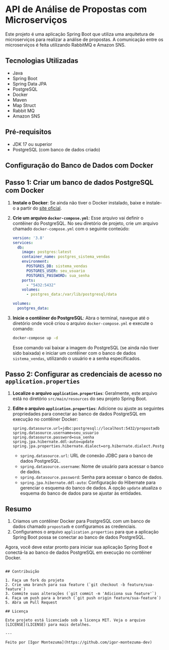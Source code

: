 # API de Análise de Propostas com Microserviços

Este projeto é uma aplicação Spring Boot que utiliza uma arquitetura de microserviços para realizar a análise de propostas. A comunicação entre os microserviços é feita utilizando RabbitMQ e Amazon SNS.

## Tecnologias Utilizadas

- Java
- Spring Boot
- Spring Data JPA
- PostgreSQL
- Docker
- Maven
- Map Struct
- Rabbit MQ
- Amazon SNS

## Pré-requisitos

- JDK 17 ou superior
- PostgreSQL (com banco de dados criado)

## Configuração do Banco de Dados com Docker

## Passo 1: Criar um banco de dados PostgreSQL com Docker

1. **Instale o Docker**: Se ainda não tiver o Docker instalado, baixe e instale-o a partir do [site oficial](https://www.docker.com/products/docker-desktop).

2. **Crie um arquivo `docker-compose.yml`**: Esse arquivo vai definir o contêiner do PostgreSQL. No seu diretório de projeto, crie um arquivo chamado `docker-compose.yml` com o seguinte conteúdo:

    ```yaml
    version: '3.8'
    services:
      db:
        image: postgres:latest
        container_name: postgres_sistema_vendas
        environment:
          POSTGRES_DB: sistema_vendas
          POSTGRES_USER: seu_usuario
          POSTGRES_PASSWORD: sua_senha
        ports:
          - "5432:5432"
        volumes:
          - postgres_data:/var/lib/postgresql/data

    volumes:
      postgres_data:
    ```

3. **Inicie o contêiner do PostgreSQL**: Abra o terminal, navegue até o diretório onde você criou o arquivo `docker-compose.yml` e execute o comando:

    ```bash
    docker-compose up -d
    ```

    Esse comando vai baixar a imagem do PostgreSQL (se ainda não tiver sido baixada) e iniciar um contêiner com o banco de dados `sistema_vendas`, utilizando o usuário e a senha especificados.

## Passo 2: Configurar as credenciais de acesso no `application.properties`

1. **Localize o arquivo `application.properties`**: Geralmente, este arquivo está no diretório `src/main/resources` do seu projeto Spring Boot.

2. **Edite o arquivo `application.properties`**: Adicione ou ajuste as seguintes propriedades para conectar ao banco de dados PostgreSQL em execução no contêiner Docker:

    ```properties
    spring.datasource.url=jdbc:postgresql://localhost:5432/propostadb
    spring.datasource.username=seu_usuario
    spring.datasource.password=sua_senha
    spring.jpa.hibernate.ddl-auto=update
    spring.jpa.properties.hibernate.dialect=org.hibernate.dialect.PostgreSQLDialect
    ```

    - `spring.datasource.url`: URL de conexão JDBC para o banco de dados PostgreSQL.
    - `spring.datasource.username`: Nome de usuário para acessar o banco de dados.
    - `spring.datasource.password`: Senha para acessar o banco de dados.
    - `spring.jpa.hibernate.ddl-auto`: Configuração do Hibernate para gerenciar o esquema do banco de dados. A opção `update` atualiza o esquema do banco de dados para se ajustar às entidades.

## Resumo

1. Criamos um contêiner Docker para PostgreSQL com um banco de dados chamado `propostadb` e configuramos as credenciais.
2. Configuramos o arquivo `application.properties` para que a aplicação Spring Boot possa se conectar ao banco de dados PostgreSQL.

Agora, você deve estar pronto para iniciar sua aplicação Spring Boot e conectá-la ao banco de dados PostgreSQL em execução no contêiner Docker.

````

## Contribuição

1. Faça um fork do projeto
2. Crie uma branch para sua feature (`git checkout -b feature/sua-feature`)
3. Commite suas alterações (`git commit -m 'Adiciona sua feature'`)
4. Faça um push para a branch (`git push origin feature/sua-feature`)
5. Abra um Pull Request

## Licença

Este projeto está licenciado sob a licença MIT. Veja o arquivo [LICENSE](LICENSE) para mais detalhes.

---

Feito por [Igor Montezuma](https://github.com/igor-montezuma-dev)
